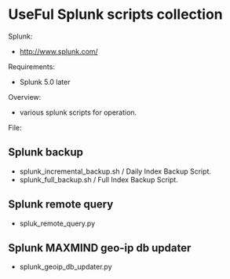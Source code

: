 # UseFul Splunk scripts collection
Splunk:
- http://www.splunk.com/

Requirements:
- Splunk 5.0 later

Overview:
- various splunk scripts for operation.

File:
## Splunk backup 
- splunk_incremental_backup.sh / Daily Index Backup Script.
- splunk_full_backup.sh        / Full Index Backup Script.

## Splunk remote query
- spluk_remote_query.py

## Splunk MAXMIND geo-ip db updater
- splunk_geoip_db_updater.py

